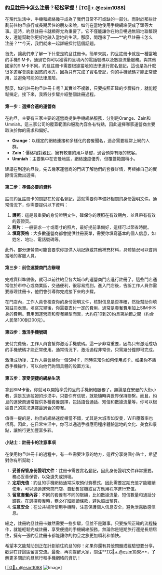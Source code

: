 ### 約旦註冊卡怎么注册？轻松掌握！[[TG💪+ @esim1088](https://t.me/s/esim1088)]

在現代生活中，手機和網絡幾乎成為了我們日常不可或缺的一部分。而對於那些計劃前往約旦旅行或長期居住的朋友來說，如何在當地使用手機網絡便成了頭等大事。這時，約旦註冊卡就顯得尤為重要了。它不僅能讓你在約旦暢通無阻地聯繫親友，還能幫助你更好地融入當地的生活。那麼，問題來了——**約旦註冊卡怎么注册？**今天，我們就來一起詳細探討這個話題。

首先，讓我們來了解一下什麼是約旦註冊卡。簡單來說，約旦註冊卡就是一種當地的手機SIM卡，通過它你可以獲得約旦境內的電話號碼以及數據流量服務。與其他國家的SIM卡不同，約旦註冊卡需要根據當地的法律進行實名登記，這也是為什麼很多遊客會感到困惑的地方。因為只有完成了實名登記，你的手機號碼才能正常使用，並避免可能的法律風險。

那麼，如何註冊約旦註冊卡呢？其實並不複雜，只要按照正確的步驟操作，就能輕鬆搞定。接下來，我將分步驟介紹整個註冊過程。

#### 第一步：選擇合適的運營商

在約旦，主要有三家主要的運營商提供手機網絡服務，分別是Orange、Zain和Umniah。這三家公司的覆蓋範圍和服務內容各有特點，因此選擇哪家運營商主要取決於你的需求和偏好。

- **Orange**：以穩定的網絡連接和多樣化的套餐聞名，適合需要經常上網的人群。
- **Zain**：價格相對親民，擁有較廣的用戶基礎，適合預算有限的旅客。
- **Umniah**：主要集中在安曼地區，網絡速度優秀，但覆蓋範圍稍小。

建議在到達約旦後，先去幾家運營商的門店了解他們的套餐詳情，再根據自己的實際情況做出選擇。

#### 第二步：準備必要的資料

註冊約旦註冊卡的關鍵在於實名登記，這就需要你準備好相關的身份證明文件。通常情況下，你需要提供以下資料：

1. **護照**：這是最重要的身份證明文件，確保你的護照在有效期內，並且帶有有效的簽證頁。
2. **照片**：一般要求一寸或兩寸的照片，最好提前準備好，這樣可以節省時間。
3. **填寫表格**：大多數運營商都會提供註冊表單，需要你填寫基本的個人信息，如姓名、地址、電話號碼等。

此外，部分運營商可能會要求你提供入境記錄或其他補充材料，具體情況可以咨詢當地的客服人員。

#### 第三步：前往運營商門店辦理

完成資料準備後，就可以前往約旦各大城市的運營商門店進行註冊了。這些門店通常位於市中心或商業區，交通便利，很容易找到。進入門店後，告訴工作人員你需要辦理註冊卡，他們會引導你完成接下來的步驟。

在門店內，工作人員會檢查你的身份證明文件，核對信息是否準確，然後幫助你填寫註冊表單。填寫完畢後，你需要支付一定的費用，通常是套餐費用加上SIM卡本身的費用。費用因運營商和套餐類型而異，大約在10到20約旦第納爾之間（約合人民幣100到200元）。

#### 第四步：激活手機號碼

支付完費後，工作人員會幫你激活手機號碼。這一步非常重要，因為只有激活成功的手機號碼才能正常使用。通常情況下，激活過程非常快，只需幾分鐘即可完成。

激活成功後，工作人員會給你一個SIM卡，同時告知你如何使用該卡。如果你不熟悉手機操作，可以向他們詢問具體的設置方法。

#### 第五步：享受便捷的網絡生活

拿到SIM卡後，你就可以開始享受約旦的手機網絡服務了。無論是在安曼的大街小巷，還是瓦迪拉姆的沙漠中，只要你有信號，就能隨時與世界保持聯繫。而且，約旦的運營商通常提供多種套餐選擇，包括語音通話、短信和數據流量等，你可以根據自己的需求選擇最適合的套餐。

值得一提的是，約旦的網絡速度相當不錯，尤其是大城市如安曼，WiFi覆蓋率也很高。因此，在日常生活中，你可以通過手機應用程序體驗當地的文化、美食和景點，讓旅行更加豐富多彩。

#### 小貼士：註冊卡的注意事項

在使用約旦註冊卡的過程中，有一些需要注意的地方，這裡分享幾個小貼士，希望對你有所幫助：

1. **妥善保管身份證明文件**：註冊卡需要實名登記，因此身份證明文件非常重要。務必妥善保管，以免遺失或損壞。
2. **定期充值**：約旦的手機網絡通常採取預付費模式，因此需要定期充值才能繼續使用。可以通過運營商門店、自動售貨機或官方應用程序進行充值。
3. **留意套餐內容**：不同的套餐有不同的限額，比如數據流量、短信數量和通話分鐘數。在選擇套餐時，務必仔細閱讀條款，避免超出預算。
4. **注意安全**：在公共場所使用手機時，注意保護個人信息安全，避免泄露敏感信息。

總之，註冊約旦註冊卡雖然需要一些步驟，但並不是難事。只要按照正確的流程操作，就能輕鬆完成註冊，享受便捷的手機網絡服務。無論你是短期旅行還是長期居住，擁有一張約旦註冊卡都能讓你的約旦之旅更加順利和愉快。

希望本文能幫助到正在計劃前往約旦的你！如果你還有其他問題或經驗想要分享，歡迎在評論區留言交流。最後，再次提醒大家，關注**[TG💪+ @esim1088](https://t.me/s/esim1088)**，了解更多關於約旦旅行和手機網絡的資訊！

[[TG💪+ @esim1088](https://t.me/s/esim1088) ![Image](https://i.postimg.cc/4NQfJmqS/Snipaste-2025-05-13-00-14-12.png)]